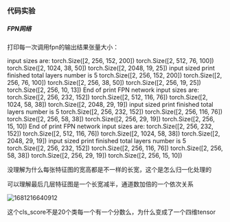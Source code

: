 ### 代码实验 

##### FPN网络

打印每一次调用fpn的输出结果张量大小：

input sizes are:
torch.Size([2, 256, 152, 200])
torch.Size([2, 512, 76, 100])
torch.Size([2, 1024, 38, 50])
torch.Size([2, 2048, 19, 25])
input sized print finished
total layers number is 5
torch.Size([2, 256, 152, 200])
torch.Size([2, 256, 76, 100])
torch.Size([2, 256, 38, 50])
torch.Size([2, 256, 19, 25])
torch.Size([2, 256, 10, 13])
End of print FPN network
input sizes are:
torch.Size([2, 256, 232, 152])
torch.Size([2, 512, 116, 76])
torch.Size([2, 1024, 58, 38])
torch.Size([2, 2048, 29, 19])
input sized print finished
total layers number is 5
torch.Size([2, 256, 232, 152])
torch.Size([2, 256, 116, 76])
torch.Size([2, 256, 58, 38])
torch.Size([2, 256, 29, 19])
torch.Size([2, 256, 15, 10])
End of print FPN network
input sizes are:
torch.Size([2, 256, 232, 152])
torch.Size([2, 512, 116, 76])
torch.Size([2, 1024, 58, 38])
torch.Size([2, 2048, 29, 19])
input sized print finished
total layers number is 5
torch.Size([2, 256, 232, 152])
torch.Size([2, 256, 116, 76])
torch.Size([2, 256, 58, 38])
torch.Size([2, 256, 29, 19])
torch.Size([2, 256, 15, 10])

没理解为什么每张特征图的宽高都是不一样的长宽，这个是怎么归一化处理的

可以理解最后几层特征图是一个长宽减半，通道数加倍的一个依次关系

![1681216640912](C:\Users\ASUS\AppData\Roaming\Typora\typora-user-images\1681216640912.png)

这个cls_score不是20个类每一个有一个分数么，为什么变成了一个四维tensor

